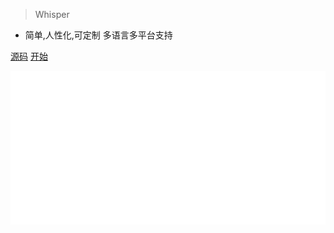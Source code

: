 <!-- _coverpage.md -->

> Whisper
- 简单,人性化,可定制 多语言多平台支持 


[源码](https://github.com/Crtrpt/whisper-language)
[开始](README)


![](bg.svg)